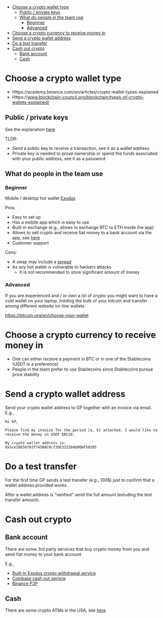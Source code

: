 <!--ts-->
   * [Choose a crypto wallet type](#choose-a-crypto-wallet-type)
      * [Public / private keys](#public--private-keys)
      * [What do people in the team use](#what-do-people-in-the-team-use)
         * [Beginner](#beginner)
         * [Advanced](#advanced)
   * [Choose a crypto currency to receive money in](#choose-a-crypto-currency-to-receive-money-in)
   * [Send a crypto wallet address](#send-a-crypto-wallet-address)
   * [Do a test transfer](#do-a-test-transfer)
   * [Cash out crypto](#cash-out-crypto)
      * [Bank account](#bank-account)
      * [Cash](#cash)



<!--te-->

# Choose a crypto wallet type

- Https://academy.binance.com/en/articles/crypto-wallet-types-explained
- Https://www.blockchain-council.org/blockchain/types-of-crypto-wallets-explained/

## Public / private keys

See the explanation
[here](https://www.gemini.com/cryptopedia/public-private-keys-cryptography)

TLDR:

- Send a public key to receive a transaction, see it as a wallet address
- Private key is needed to prove ownership or spend the funds associated with
  your public address, see it as a password

## What do people in the team use

### Beginner

Mobile / desktop hot wallet [Exodus](https://www.exodus.com/)

Pros:

- Easy to set up
- Has a mobile app which is easy to use
- Built-in exchange (e.g., allows to exchange BTC to ETH inside the app)
- Allows to sell crypto and receive fiat money to a bank account via the app,
  see
  [here](https://www.exodus.com/support/article/2435-sell-crypto-moonpay#mobile)
- Customer support

Cons:

- A swap may include a
  [spread](https://www.exodus.com/support/article/1591-what-is-an-exchange-spread)
- As any hot wallet is vulnerable to hackers attacks
  - It is not recommended to store significant amount of money

### Advanced

If you are experienced and / or own a lot of crypto you might want to have a
cold wallet on your laptop, holding the bulk of your bitcoin and transfer among
different website on-line wallets.

https://bitcoin.org/en/choose-your-wallet

# Choose a crypto currency to receive money in

- One can either receive a payment in BTC or in one of the Stablecoins (USDT is
  a preference)
- People in the team prefer to use Stablecoins since Stablecoins pursue price
  stability

# Send a crypto wallet address

Send your crypto wallet address to GP together with an invoice via email. E.g.,
```
Hi GP,

Please find my invoice for the period [a, b] attached. I would like to receive the money in USDT ERC20.

My crypto wallet address is: 0x5ce3d650703f745B9C0cf20E322204b00bF59205
```

# Do a test transfer

For the first time GP sends a test transfer (e.g., 100$) just to confirm that a
wallet address provided works.

After a wallet address is "verified" send the full amount (exluding the test
transfer amount).

# Cash out crypto

## Bank account

There are some 3rd party services that buy crypto money from you and send fiat
money to your bank account

E.g.,

- [Built-in Exodus crypto withdrawal
  service](https://www.exodus.com/support/article/2435-sell-crypto-moonpay#mobile)
- [Coinbase cash out serivce](https://help.coinbase.com/en/coinbase/trading-and-funding/buying-selling-or-converting-crypto/how-do-i-sell-or-cash-out-my-digital-currency)
- [Binance P2P](https://p2p.binance.com/en/trade/all-payments/USDT?fiat=USD)

## Cash

There are some crypto ATMs in the USA, see
[here](https://coinatmradar.com/country/226/bitcoin-atm-united-states/)
